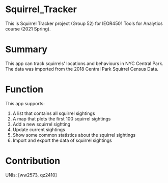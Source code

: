 # Squirrel_Tracker
This is Squirrel Tracker project (Group 52) for IEOR4501 Tools for Analytics course (2021 Spring).

# Summary
This app can track squirrels' locations and behaviours in NYC Central Park. The data was imported from the 2018 Central Park Squirrel Census Data.

# Function
This app supports:
1. A list that contains all squirrel sightings
2. A map that plots the first 100 squirrel sightings
3. Add a new squirrel sighting
4. Update current sightings
5. Show some common statistics about the squirrel sightings
6. Import and export the data of squirrel sightings

# Contribution
UNIs: [ww2573, qz2410]
